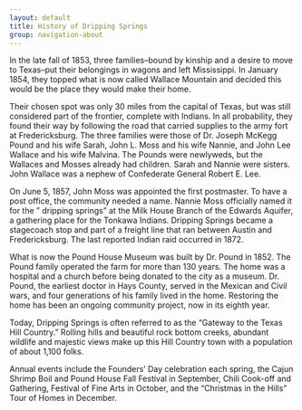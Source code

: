 ```yaml
---
layout: default
title: History of Dripping Springs
group: navigation-about
---
```


In the late fall of 1853, three families–bound by kinship and a desire to move to Texas–put their belongings in wagons and left Mississippi. In January 1854, they topped what is now called Wallace Mountain and decided this would be the place they would make their home.

Their chosen spot was only 30 miles from the capital of Texas, but was still considered part of the frontier, complete with Indians. In all probability, they found their way by following the road that carried supplies to the army fort at Fredericksburg. The three families were those of Dr. Joseph McKegg Pound and his wife Sarah, John L. Moss and his wife Nannie, and John Lee Wallace and his wife Malvina. The Pounds were newlyweds, but the Wallaces and Mosses already had children. Sarah and Nannie were sisters. John Wallace was a nephew of Confederate General Robert E. Lee.

On June 5, 1857, John Moss was appointed the first postmaster. To have a post office, the community needed a name. Nannie Moss officially named it for the ” dripping springs” at the Milk House Branch of the Edwards Aquifer, a gathering place for the Tonkawa Indians. Dripping Springs became a stagecoach stop and part of a freight line that ran between Austin and Fredericksburg. The last reported Indian raid occurred in 1872.

What is now the Pound House Museum was built by Dr. Pound in 1852. The Pound family operated the farm for more than 130 years. The home was a hospital and a church before being donated to the city as a museum. Dr. Pound, the earliest doctor in Hays County, served in the Mexican and Civil wars, and four generations of his family lived in the home. Restoring the home has been an ongoing community project, now in its eighth year.

Today, Dripping Springs is often referred to as the “Gateway to the Texas Hill Country.” Rolling hills and beautiful rock bottom creeks, abundant wildlife and majestic views make up this Hill Country town with a population of about 1,100 folks.

Annual events include the Founders’ Day celebration each spring, the Cajun Shrimp Boil and Pound House Fall Festival in September, Chili Cook-off and Gathering, Festival of Fine Arts in October, and the “Christmas in the Hills” Tour of Homes in December.